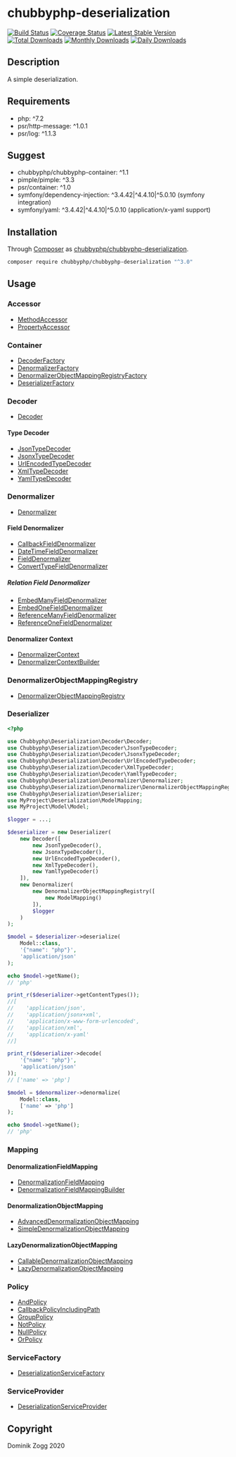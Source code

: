 # chubbyphp-deserialization

[![Build Status](https://api.travis-ci.org/chubbyphp/chubbyphp-deserialization.png?branch=master)](https://travis-ci.org/chubbyphp/chubbyphp-deserialization)
[![Coverage Status](https://coveralls.io/repos/github/chubbyphp/chubbyphp-deserialization/badge.svg?branch=master)](https://coveralls.io/github/chubbyphp/chubbyphp-deserialization?branch=master)
[![Latest Stable Version](https://poser.pugx.org/chubbyphp/chubbyphp-deserialization/v/stable.png)](https://packagist.org/packages/chubbyphp/chubbyphp-deserialization)
[![Total Downloads](https://poser.pugx.org/chubbyphp/chubbyphp-deserialization/downloads.png)](https://packagist.org/packages/chubbyphp/chubbyphp-deserialization)
[![Monthly Downloads](https://poser.pugx.org/chubbyphp/chubbyphp-deserialization/d/monthly)](https://packagist.org/packages/chubbyphp/chubbyphp-deserialization)
[![Daily Downloads](https://poser.pugx.org/chubbyphp/chubbyphp-deserialization/d/daily)](https://packagist.org/packages/chubbyphp/chubbyphp-deserialization)

## Description

A simple deserialization.

## Requirements

 * php: ^7.2
 * psr/http-message: ^1.0.1
 * psr/log: ^1.1.3

## Suggest

 * chubbyphp/chubbyphp-container: ^1.1
 * pimple/pimple: ^3.3
 * psr/container: ^1.0
 * symfony/dependency-injection: ^3.4.42|^4.4.10|^5.0.10 (symfony integration)
 * symfony/yaml: ^3.4.42|^4.4.10|^5.0.10 (application/x-yaml support)

## Installation

Through [Composer](http://getcomposer.org) as [chubbyphp/chubbyphp-deserialization][1].

```sh
composer require chubbyphp/chubbyphp-deserialization "^3.0"
```

## Usage

### Accessor

 * [MethodAccessor][2]
 * [PropertyAccessor][3]

### Container

 * [DecoderFactory][40]
 * [DenormalizerFactory][41]
 * [DenormalizerObjectMappingRegistryFactory][42]
 * [DeserializerFactory][43]

### Decoder

 * [Decoder][4]

#### Type Decoder

 * [JsonTypeDecoder][5]
 * [JsonxTypeDecoder][6]
 * [UrlEncodedTypeDecoder][7]
 * [XmlTypeDecoder][8]
 * [YamlTypeDecoder][9]

### Denormalizer

 * [Denormalizer][10]

#### Field Denormalizer

 * [CallbackFieldDenormalizer][11]
 * [DateTimeFieldDenormalizer][12]
 * [FieldDenormalizer][13]
 * [ConvertTypeFieldDenormalizer][14]

##### Relation Field Denormalizer

 * [EmbedManyFieldDenormalizer][15]
 * [EmbedOneFieldDenormalizer][16]
 * [ReferenceManyFieldDenormalizer][17]
 * [ReferenceOneFieldDenormalizer][18]

#### Denormalizer Context

 * [DenormalizerContext][19]
 * [DenormalizerContextBuilder][20]

### DenormalizerObjectMappingRegistry

* [DenormalizerObjectMappingRegistry][21]

### Deserializer

```php
<?php

use Chubbyphp\Deserialization\Decoder\Decoder;
use Chubbyphp\Deserialization\Decoder\JsonTypeDecoder;
use Chubbyphp\Deserialization\Decoder\JsonxTypeDecoder;
use Chubbyphp\Deserialization\Decoder\UrlEncodedTypeDecoder;
use Chubbyphp\Deserialization\Decoder\XmlTypeDecoder;
use Chubbyphp\Deserialization\Decoder\YamlTypeDecoder;
use Chubbyphp\Deserialization\Denormalizer\Denormalizer;
use Chubbyphp\Deserialization\Denormalizer\DenormalizerObjectMappingRegistry;
use Chubbyphp\Deserialization\Deserializer;
use MyProject\Deserialization\ModelMapping;
use MyProject\Model\Model;

$logger = ...;

$deserializer = new Deserializer(
    new Decoder([
        new JsonTypeDecoder(),
        new JsonxTypeDecoder(),
        new UrlEncodedTypeDecoder(),
        new XmlTypeDecoder(),
        new YamlTypeDecoder()
    ]),
    new Denormalizer(
        new DenormalizerObjectMappingRegistry([
            new ModelMapping()
        ]),
        $logger
    )
);

$model = $deserializer->deserialize(
    Model::class,
    '{"name": "php"}',
    'application/json'
);

echo $model->getName();
// 'php'

print_r($deserializer->getContentTypes());
//[
//    'application/json',
//    'application/jsonx+xml',
//    'application/x-www-form-urlencoded',
//    'application/xml',
//    'application/x-yaml'
//]

print_r($deserializer->decode(
    '{"name": "php"}',
    'application/json'
));
// ['name' => 'php']

$model = $denormalizer->denormalize(
    Model::class,
    ['name' => 'php']
);

echo $model->getName();
// 'php'
```

### Mapping

#### DenormalizationFieldMapping

 * [DenormalizationFieldMapping][21]
 * [DenormalizationFieldMappingBuilder][22]

#### DenormalizationObjectMapping

 * [AdvancedDenormalizationObjectMapping][23]
 * [SimpleDenormalizationObjectMapping][24]

#### LazyDenormalizationObjectMapping

 * [CallableDenormalizationObjectMapping][25]
 * [LazyDenormalizationObjectMapping][26]

### Policy

* [AndPolicy][27]
* [CallbackPolicyIncludingPath][28]
* [GroupPolicy][29]
* [NotPolicy][30]
* [NullPolicy][31]
* [OrPolicy][32]

### ServiceFactory

* [DeserializationServiceFactory][33]

### ServiceProvider

* [DeserializationServiceProvider][34]

## Copyright

Dominik Zogg 2020


[1]: https://packagist.org/packages/chubbyphp/chubbyphp-deserialization

[2]: doc/Accessor/MethodAccessor.md
[3]: doc/Accessor/PropertyAccessor.md

[4]: doc/Decoder/Decoder.md

[5]: doc/Decoder/JsonTypeDecoder.md
[6]: doc/Decoder/JsonxTypeDecoder.md
[7]: doc/Decoder/UrlEncodedTypeDecoder.md
[8]: doc/Decoder/XmlTypeDecoder.md
[9]: doc/Decoder/YamlTypeDecoder.md

[10]: doc/Denormalizer/Denormalizer.md

[11]: doc/Denormalizer/CallbackFieldDenormalizer.md
[12]: doc/Denormalizer/DateTimeFieldDenormalizer.md
[13]: doc/Denormalizer/FieldDenormalizer.md
[14]: doc/Denormalizer/ConvertTypeFieldDenormalizer.md

[15]: doc/Denormalizer/Relation/EmbedManyFieldDenormalizer.md
[16]: doc/Denormalizer/Relation/EmbedOneFieldDenormalizer.md
[17]: doc/Denormalizer/Relation/ReferenceManyFieldDenormalizer.md
[18]: doc/Denormalizer/Relation/ReferenceOneFieldDenormalizer.md

[19]: doc/Denormalizer/DenormalizerContext.md
[20]: doc/Denormalizer/DenormalizerContextBuilder.md

[21]: doc/Denormalizer/DenormalizerObjectMappingRegistry.md

[21]: doc/Mapping/DenormalizationFieldMapping.md
[22]: doc/Mapping/DenormalizationFieldMappingBuilder.md

[23]: doc/Mapping/AdvancedDenormalizationObjectMapping.md
[24]: doc/Mapping/SimpleDenormalizationObjectMapping.md

[25]: doc/Mapping/CallableDenormalizationObjectMapping.md
[26]: doc/Mapping/LazyDenormalizationObjectMapping.md

[27]: doc/Policy/AndPolicy.md
[28]: doc/Policy/CallbackPolicyIncludingPath.md
[29]: doc/Policy/GroupPolicy.md
[30]: doc/Policy/NotPolicy.md
[31]: doc/Policy/NullPolicy.md
[32]: doc/Policy/OrPolicy.md

[33]: doc/ServiceFactory/DeserializationServiceFactory.md

[34]: doc/ServiceProvider/DeserializationServiceProvider.md

[40]: doc/Container/DecoderFactory.md
[41]: doc/Container/DenormalizerFactory.md
[42]: doc/Container/DenormalizerObjectMappingRegistryFactory.md
[43]: doc/Container/DeserializerFactory.md
